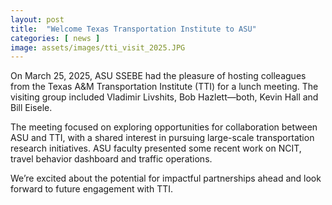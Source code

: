 ```yaml
---
layout: post
title:  "Welcome Texas Transportation Institute to ASU"
categories: [ news ]
image: assets/images/tti_visit_2025.JPG
---
```

On March 25, 2025, ASU SSEBE had the pleasure of hosting colleagues from the Texas A&M Transportation Institute (TTI) for a lunch meeting. The visiting group included Vladimir Livshits, Bob Hazlett—both, Kevin Hall and Bill Eisele.

The meeting focused on exploring opportunities for collaboration between ASU and TTI, with a shared interest in pursuing large-scale transportation research initiatives. ASU faculty presented some recent work on NCIT, travel behavior dashboard and traffic operations.

We’re excited about the potential for impactful partnerships ahead and look forward to future engagement with TTI.
